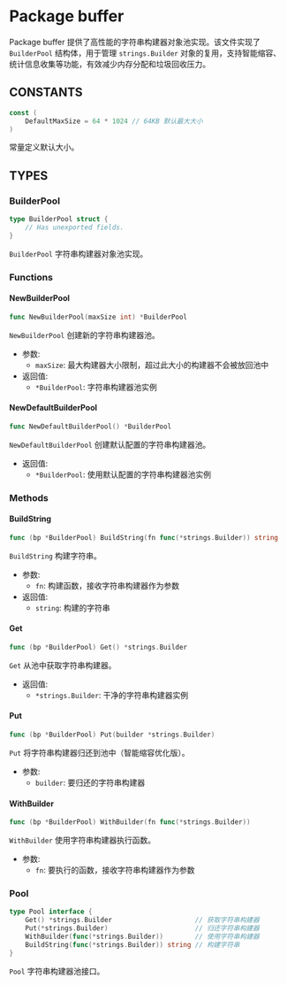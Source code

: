 # Package buffer

Package buffer 提供了高性能的字符串构建器对象池实现。该文件实现了 `BuilderPool` 结构体，用于管理 `strings.Builder` 对象的复用，支持智能缩容、统计信息收集等功能，有效减少内存分配和垃圾回收压力。

## CONSTANTS

```go
const (
    DefaultMaxSize = 64 * 1024 // 64KB 默认最大大小
)
```

常量定义默认大小。

## TYPES

### BuilderPool

```go
type BuilderPool struct {
    // Has unexported fields.
}
```

`BuilderPool` 字符串构建器对象池实现。

### Functions

#### NewBuilderPool

```go
func NewBuilderPool(maxSize int) *BuilderPool
```

`NewBuilderPool` 创建新的字符串构建器池。

- 参数:
  - `maxSize`: 最大构建器大小限制，超过此大小的构建器不会被放回池中
- 返回值:
  - `*BuilderPool`: 字符串构建器池实例

#### NewDefaultBuilderPool

```go
func NewDefaultBuilderPool() *BuilderPool
```

`NewDefaultBuilderPool` 创建默认配置的字符串构建器池。

- 返回值:
  - `*BuilderPool`: 使用默认配置的字符串构建器池实例

### Methods

#### BuildString

```go
func (bp *BuilderPool) BuildString(fn func(*strings.Builder)) string
```

`BuildString` 构建字符串。

- 参数:
  - `fn`: 构建函数，接收字符串构建器作为参数
- 返回值:
  - `string`: 构建的字符串

#### Get

```go
func (bp *BuilderPool) Get() *strings.Builder
```

`Get` 从池中获取字符串构建器。

- 返回值:
  - `*strings.Builder`: 干净的字符串构建器实例

#### Put

```go
func (bp *BuilderPool) Put(builder *strings.Builder)
```

`Put` 将字符串构建器归还到池中（智能缩容优化版）。

- 参数:
  - `builder`: 要归还的字符串构建器

#### WithBuilder

```go
func (bp *BuilderPool) WithBuilder(fn func(*strings.Builder))
```

`WithBuilder` 使用字符串构建器执行函数。

- 参数:
  - `fn`: 要执行的函数，接收字符串构建器作为参数

### Pool

```go
type Pool interface {
    Get() *strings.Builder                     // 获取字符串构建器
    Put(*strings.Builder)                      // 归还字符串构建器
    WithBuilder(func(*strings.Builder))        // 使用字符串构建器
    BuildString(func(*strings.Builder)) string // 构建字符串
}
```

`Pool` 字符串构建器池接口。